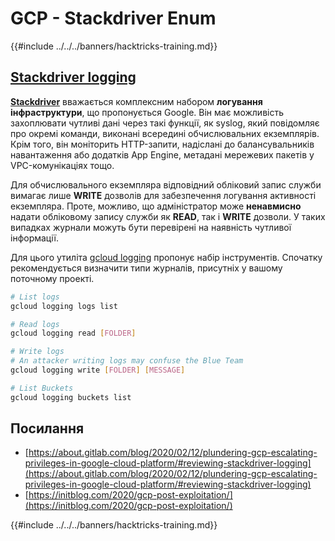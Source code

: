 # GCP - Stackdriver Enum

{{#include ../../../banners/hacktricks-training.md}}

## [Stackdriver logging](https://cloud.google.com/sdk/gcloud/reference/logging/)

[**Stackdriver**](https://cloud.google.com/stackdriver/) вважається комплексним набором **логування інфраструктури**, що пропонується Google. Він має можливість захоплювати чутливі дані через такі функції, як syslog, який повідомляє про окремі команди, виконані всередині обчислювальних екземплярів. Крім того, він моніторить HTTP-запити, надіслані до балансувальників навантаження або додатків App Engine, метадані мережевих пакетів у VPC-комунікаціях тощо.

Для обчислювального екземпляра відповідний обліковий запис служби вимагає лише **WRITE** дозволів для забезпечення логування активності екземпляра. Проте, можливо, що адміністратор може **ненавмисно** надати обліковому запису служби як **READ**, так і **WRITE** дозволи. У таких випадках журнали можуть бути перевірені на наявність чутливої інформації.

Для цього утиліта [gcloud logging](https://cloud.google.com/sdk/gcloud/reference/logging/) пропонує набір інструментів. Спочатку рекомендується визначити типи журналів, присутніх у вашому поточному проекті.
```bash
# List logs
gcloud logging logs list

# Read logs
gcloud logging read [FOLDER]

# Write logs
# An attacker writing logs may confuse the Blue Team
gcloud logging write [FOLDER] [MESSAGE]

# List Buckets
gcloud logging buckets list
```
## Посилання

- [https://about.gitlab.com/blog/2020/02/12/plundering-gcp-escalating-privileges-in-google-cloud-platform/#reviewing-stackdriver-logging](https://about.gitlab.com/blog/2020/02/12/plundering-gcp-escalating-privileges-in-google-cloud-platform/#reviewing-stackdriver-logging)
- [https://initblog.com/2020/gcp-post-exploitation/](https://initblog.com/2020/gcp-post-exploitation/)

{{#include ../../../banners/hacktricks-training.md}}
